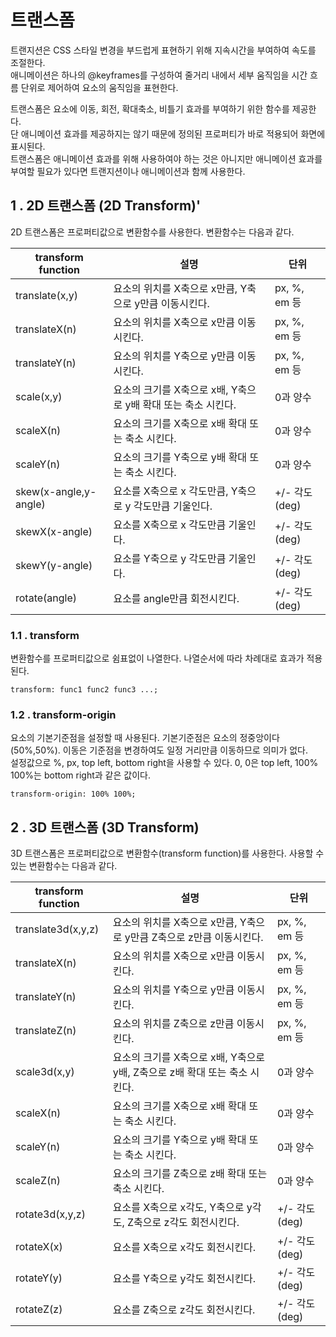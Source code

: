 # 트랜스폼

트랜지션은 CSS 스타일 변경을 부드럽게 표현하기 위해 지속시간을 부여하여 속도를 조절한다.   
애니메이션은 하나의 @keyframes를 구성하여 줄거리 내에서 세부 움직임을 시간 흐름 단위로 제어하여 요소의 움직임을 표현한다.

트랜스폼은 요소에 이동, 회전, 확대축소, 비틀기 효과를 부여하기 위한 함수를 제공한다.    
단 애니메이션 효과를 제공하지는 않기 때문에 정의된 프로퍼티가 바로 적용되어 화면에 표시된다.   
트랜스폼은 애니메이션 효과를 위해 사용하여야 하는 것은 아니지만 애니메이션 효과를 부여할 필요가 있다면 트랜지션이나 애니메이션과 함께 사용한다.

## 1 . 2D 트랜스폼 (2D Transform)'

2D 트랜스폼은 프로퍼티값으로 변환함수를 사용한다. 변환함수는 다음과 같다.


| transform function | 설명 | 단위 |
| --- | --- | --- |
| translate(x,y) | 요소의 위치를 X축으로 x만큼, Y축으로 y만큼 이동시킨다. | px, %, em 등 |
| translateX(n) | 요소의 위치를 X축으로 x만큼 이동시킨다. | px, %, em 등 |
| translateY(n) | 요소의 위치를 Y축으로 y만큼 이동시킨다. | px, %, em 등 |
| scale(x,y) | 요소의 크기를 X축으로 x배, Y축으로 y배 확대 또는 축소 시킨다. |	0과 양수 |
| scaleX(n) | 요소의 크기를 X축으로 x배 확대 또는 축소 시킨다.	| 0과 양수 |
| scaleY(n) | 요소의 크기를 Y축으로 y배 확대 또는 축소 시킨다.	| 0과 양수 |
| skew(x-angle,y-angle) | 요소를 X축으로 x 각도만큼, Y축으로 y 각도만큼 기울인다. | +/- 각도(deg) |
| skewX(x-angle) | 요소를 X축으로 x 각도만큼 기울인다. | +/- 각도(deg) |
| skewY(y-angle) | 요소를 Y축으로 y 각도만큼 기울인다. | +/- 각도(deg) |
| rotate(angle) | 요소를 angle만큼 회전시킨다. | +/- 각도(deg) |

### 1.1 . transform

변환함수를 프로퍼티값으로 쉼표없이 나열한다. 나열순서에 따라 차례대로 효과가 적용된다.
```
transform: func1 func2 func3 ...;
```

### 1.2 . transform-origin

요소의 기본기준점을 설정할 때 사용된다. 기본기준점은 요소의 정중앙이다(50%,50%). 이동은 기준점을 변경하여도 일정 거리만큼 이동하므로 의미가 없다.    
설정값으로 %, px, top left, bottom right을 사용할 수 있다. 0, 0은 top left, 100% 100%는 bottom right과 같은 값이다.

```
transform-origin: 100% 100%;
```

## 2 .  3D 트랜스폼 (3D Transform)

3D 트랜스폼은 프로퍼티값으로 변환함수(transform function)를 사용한다. 사용할 수 있는 변환함수는 다음과 같다.

| transform function | 설명 | 단위 |
| --- | --- | --- |
| translate3d(x,y,z) | 요소의 위치를 X축으로 x만큼, Y축으로 y만큼 Z축으로 z만큼 이동시킨다. | px, %, em 등 |
| translateX(n) | 요소의 위치를 X축으로 x만큼 이동시킨다. | px, %, em 등 |
| translateY(n) | 요소의 위치를 Y축으로 y만큼 이동시킨다. | px, %, em 등 |
| translateZ(n) | 요소의 위치를 Z축으로 z만큼 이동시킨다. | px, %, em 등 |
| scale3d(x,y) | 요소의 크기를 X축으로 x배, Y축으로 y배, Z축으로 z배 확대 또는 축소 시킨다. | 0과 양수 |
| scaleX(n) | 요소의 크기를 X축으로 x배 확대 또는 축소 시킨다. | 0과 양수 |
| scaleY(n) | 요소의 크기를 Y축으로 y배 확대 또는 축소 시킨다. | 0과 양수 |
| scaleZ(n) | 요소의 크기를 Z축으로 z배 확대 또는 축소 시킨다. | 0과 양수 |
| rotate3d(x,y,z) | 요소를 X축으로 x각도, Y축으로 y각도, Z축으로 z각도 회전시킨다. | +/- 각도(deg) |
| rotateX(x) | 요소를 X축으로 x각도 회전시킨다. | +/- 각도(deg) |
| rotateY(y) | 요소를 Y축으로 y각도 회전시킨다. | +/- 각도(deg) |
| rotateZ(z) | 요소를 Z축으로 z각도 회전시킨다. | +/- 각도(deg) |
